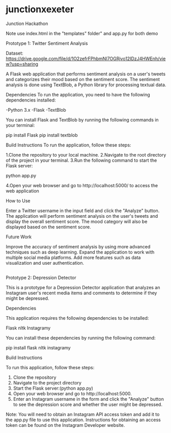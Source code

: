# junctionxexeter
Junction Hackathon 

Note use index.html in the "templates" folder" and app.py for both demo

Prototype 1: Twitter Sentiment Analysis 

Dataset:
https://drive.google.com/file/d/1O2zefrFPhbmNI7OGRjvo12IDzJ4HWEnh/view?usp=sharing


A Flask web application that performs sentiment analysis on a user's tweets and categorizes their mood based on the sentiment score. The sentiment analysis is done using TextBlob, a Python library for processing textual data.

Dependencies
To run the application, you need to have the following dependencies installed:

-Python 3.x
-Flask
-TextBlob

You can install Flask and TextBlob by running the following commands in your terminal:

pip install Flask
pip install textblob

Build Instructions
To run the application, follow these steps:

1.Clone the repository to your local machine.
2.Navigate to the root directory of the project in your terminal.
3.Run the following command to start the Flask server:

python app.py

4.Open your web browser and go to http://localhost:5000/ to access the web application

How to Use

Enter a Twitter username in the input field and click the "Analyze" button.
The application will perform sentiment analysis on the user's tweets and display the overall sentiment score.
The mood category will also be displayed based on the sentiment score.

Future Work

Improve the accuracy of sentiment analysis by using more advanced techniques such as deep learning.
Expand the application to work with multiple social media platforms.
Add more features such as data visualization and user authentication.

##
Prototype 2: Depression Detector

This is a prototype for a Depression Detector application that analyzes an Instagram user's recent media items and comments to determine if they might be depressed.

Dependencies

This application requires the following dependencies to be installed:

Flask
nltk
Instagramy

You can install these dependencies by running the following command:

pip install flask nltk instagramy

Build Instructions

To run this application, follow these steps:
1. Clone the repository
2. Navigate to the project directory
3. Start the Flask server:(python app.py)
4. Open your web browser and go to http://localhost:5000.
5. Enter an Instagram username in the form and click the "Analyze" button to see the depression score and whether the user might be depressed.

Note: You will need to obtain an Instagram API access token and add it to the app.py file to use this application. Instructions for obtaining an access token can be found on the Instagram Developer website.










